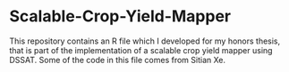 # Scalable-Crop-Yield-Mapper
This repository contains an R file which I developed for my honors thesis, that is part of the implementation of a scalable crop yield mapper using DSSAT. Some of the code in this file comes from Sitian Xe.
